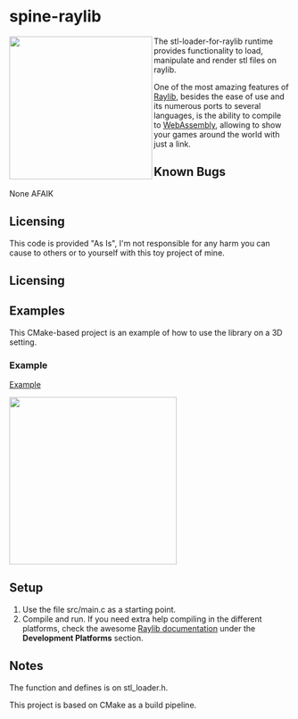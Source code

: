 # spine-raylib

<img align="left" src="./assets/raylib_logo.png" width="256">

The stl-loader-for-raylib runtime provides functionality to load, manipulate and render stl files on raylib.

One of the most amazing features of [Raylib](https://www.raylib.com/), besides the ease of use and its numerous ports to several languages, is the ability to compile to [WebAssembly](https://webassembly.org/), allowing to show your games around the world with just a link.

## Known Bugs
None AFAIK 

## Licensing

This code is provided "As Is", I'm not responsible for any harm you can cause to others or to yourself with this toy project of mine.

## Licensing

## Examples

This CMake-based project is an example of how to use the library on a 3D setting.

### Example
[Example](https://htmlpreview.github.io/?https://github.com/WEREMSOFT/stl-loader-for-raylib/blob/master/html/main.html)

<img src="./doc_images/example.png" width="300">

## Setup

1. Use the file src/main.c as a starting point.
1. Compile and run. If you need extra help compiling in the different platforms, check the awesome [Raylib documentation](https://github.com/raysan5/raylib/wiki) under the **Development Platforms** section.

## Notes

The function and defines is on stl_loader.h.

This project is based on CMake as a build pipeline.
